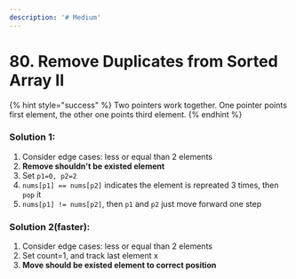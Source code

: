 ```yaml
---
description: '# Medium'
---
```


# 80. Remove Duplicates from Sorted Array II

{% hint style="success" %}
Two pointers work together. One pointer points first element, the other one points third element.
{% endhint %}

### Solution 1:

1. Consider edge cases: less or equal than 2 elements
2. **Remove shouldn't be existed element**
3. Set `p1=0, p2=2`
4. `nums[p1] == nums[p2]` indicates the element is repreated 3 times, then `pop` it
5. `nums[p1] != nums[p2]`, then `p1` and `p2` just move forward one step

### Solution 2\(faster\):

1. Consider edge cases: less or equal than 2 elements
2. Set count=1, and track last element x
3. **Move should be existed element to correct position**



